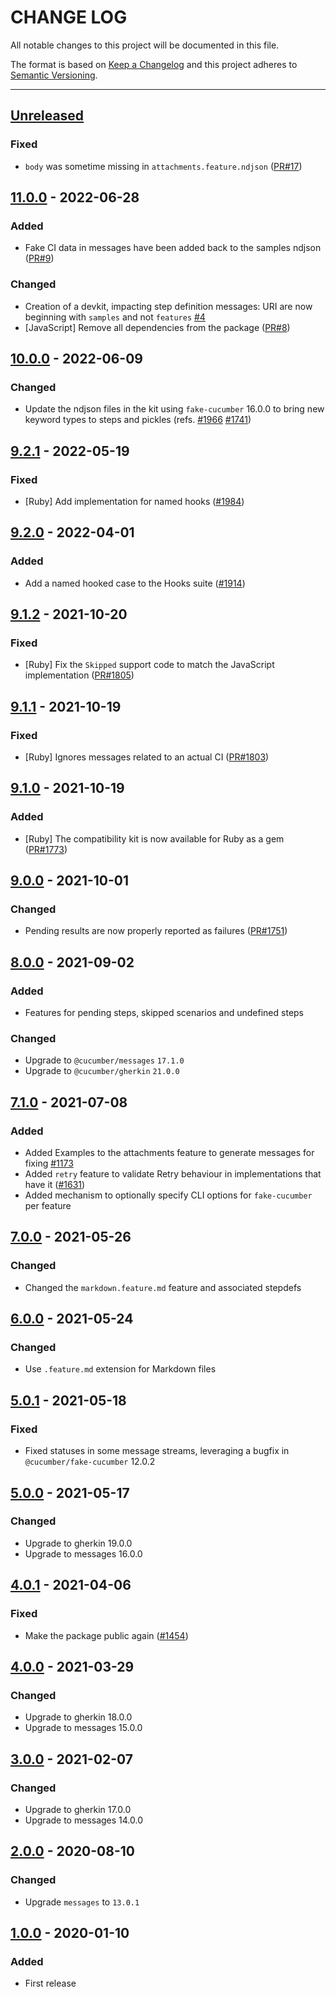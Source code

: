 # CHANGE LOG
All notable changes to this project will be documented in this file.

The format is based on [Keep a Changelog](http://keepachangelog.com/)
and this project adheres to [Semantic Versioning](http://semver.org/).

----
## [Unreleased]

### Fixed

* `body` was sometime missing in `attachments.feature.ndjson`
  ([PR#17](https://github.com/cucumber/compatibility-kit/pull/17/))

## [11.0.0] - 2022-06-28

### Added

* Fake CI data in messages have been added back to the samples ndjson
  ([PR#9](https://github.com/cucumber/compatibility-kit/pull/9))

### Changed

* Creation of a devkit, impacting step definition messages: URI are now beginning with `samples` and not `features` [#4](https://github.com/cucumber/compatibility-kit/pull/4)
* [JavaScript] Remove all dependencies from the package
  ([PR#8](https://github.com/cucumber/compatibility-kit/pull/8))

## [10.0.0] - 2022-06-09

### Changed

* Update the ndjson files in the kit using `fake-cucumber` 16.0.0 to bring new
  keyword types to steps and pickles
  (refs. [#1966](https://github.com/cucumber/common/pull/1966)
  [#1741](https://github.com/cucumber/common/pull/1741))

## [9.2.1] - 2022-05-19

### Fixed

* [Ruby] Add implementation for named hooks ([#1984](https://github.com/cucumber/common/pull/1984))

## [9.2.0] - 2022-04-01

### Added

* Add a named hooked case to the Hooks suite ([#1914](https://github.com/cucumber/common/pull/1914))

## [9.1.2] - 2021-10-20

### Fixed

* [Ruby] Fix the `Skipped` support code to match the JavaScript implementation
  ([PR#1805](https://github.com/cucumber/common/pull/1805))

## [9.1.1] - 2021-10-19

### Fixed

* [Ruby] Ignores messages related to an actual CI
  ([PR#1803](https://github.com/cucumber/common/pull/1803))

## [9.1.0] - 2021-10-19

### Added

* [Ruby] The compatibility kit is now available for Ruby as a gem
  ([PR#1773](https://github.com/cucumber/common/pull/1773))

## [9.0.0] - 2021-10-01

### Changed

* Pending results are now properly reported as failures
  ([PR#1751](https://github.com/cucumber/common/pull/1751))

## [8.0.0] - 2021-09-02

### Added

* Features for pending steps, skipped scenarios and undefined steps

### Changed

* Upgrade to `@cucumber/messages` `17.1.0`
* Upgrade to `@cucumber/gherkin` `21.0.0`

## [7.1.0] - 2021-07-08

### Added

* Added Examples to the attachments feature to generate messages for fixing
  [#1173](https://github.com/cucumber/common/issues/1173)
* Added `retry` feature to validate Retry behaviour in implementations that have it ([#1631](https://github.com/cucumber/common/pull/1631))
* Added mechanism to optionally specify CLI options for `fake-cucumber` per feature

## [7.0.0] - 2021-05-26

### Changed

* Changed the `markdown.feature.md` feature and associated stepdefs

## [6.0.0] - 2021-05-24

### Changed

* Use `.feature.md` extension for Markdown files

## [5.0.1] - 2021-05-18

### Fixed

* Fixed statuses in some message streams, leveraging a bugfix in `@cucumber/fake-cucumber` 12.0.2

## [5.0.0] - 2021-05-17

### Changed

* Upgrade to gherkin 19.0.0
* Upgrade to messages 16.0.0

## [4.0.1] - 2021-04-06

### Fixed

* Make the package public again
  ([#1454](https://github.com/cucumber/cucumber/pull/1454))

## [4.0.0] - 2021-03-29

### Changed

* Upgrade to gherkin 18.0.0
* Upgrade to messages 15.0.0

## [3.0.0] - 2021-02-07

### Changed

* Upgrade to gherkin 17.0.0
* Upgrade to messages 14.0.0

## [2.0.0] - 2020-08-10

### Changed

* Upgrade `messages` to `13.0.1`

## [1.0.0] - 2020-01-10

### Added

* First release

<!-- Releases -->
[Unreleased]: https://github.com/cucumber/compatibility-kit/compare/v11.0.0...main
[11.0.0]:      https://github.com/cucumber/compatibility-kit/compare/v10.0.0...v11.0.0
[10.0.0]:      https://github.com/cucumber/compatibility-kit/compare/v9.2.1...v10.0.0
[9.2.1]:      https://github.com/cucumber/compatibility-kit/compare/v9.2.0...v9.2.1
[9.2.0]:      https://github.com/cucumber/compatibility-kit/compare/v9.1.2...v9.2.0
[9.1.2]:      https://github.com/cucumber/compatibility-kit/compare/v9.1.1...v9.1.2
[9.1.1]:      https://github.com/cucumber/compatibility-kit/compare/v9.1.0...v9.1.1
[9.1.0]:      https://github.com/cucumber/compatibility-kit/compare/v9.0.0...v9.1.0
[9.0.0]:      https://github.com/cucumber/compatibility-kit/compare/v8.0.0...v9.0.0
[8.0.0]:      https://github.com/cucumber/compatibility-kit/compare/v7.1.0...v8.0.0
[7.1.0]:      https://github.com/cucumber/compatibility-kit/compare/v7.0.0...v7.1.0
[7.0.0]:      https://github.com/cucumber/compatibility-kit/compare/v6.0.0...v7.0.0
[6.0.0]:      https://github.com/cucumber/compatibility-kit/compare/v5.0.1...v6.0.0
[5.0.1]:      https://github.com/cucumber/compatibility-kit/compare/v5.0.0...v5.0.1
[5.0.0]:      https://github.com/cucumber/compatibility-kit/compare/v4.0.1...v5.0.0
[4.0.1]:      https://github.com/cucumber/compatibility-kit/compare/v4.0.0...v4.0.1
[4.0.0]:      https://github.com/cucumber/compatibility-kit/compare/v3.0.0...v4.0.0
[3.0.0]:      https://github.com/cucumber/compatibility-kit/compare/v2.0.0...v3.0.0
[2.0.0]:      https://github.com/cucumber/compatibility-kit/compare/v1.0.0...v2.0.0
[1.0.0]:      https://github.com/cucumber/common/releases/tag/v1.0.0

<!-- Contributors in alphabetical order -->
[aslakhellesoy]:    https://github.com/aslakhellesoy

